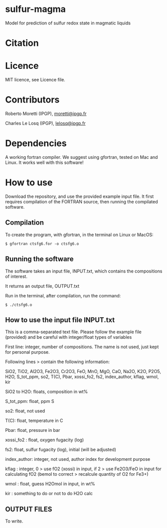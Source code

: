 # sulfur-magma

Model for prediction of sulfur redox state in magmatic liquids

# Citation

# Licence

MIT licence, see Licence file.

# Contributors

Roberto Moretti (IPGP), moretti@ipgp.fr

Charles Le Losq (IPGP), lelosq@ipgp.fr

# Dependencies

A working fortran compiler. We suggest using gfortran, tested on Mac and Linux. It works well with this software!

# How to use

Download the repository, and use the provided example input file. It first requires compilation of the FORTRAN source, then running the compilated software.

## Compilation

To create the program, with gfortran, in the terminal on Linux or MacOS:

`$ gfortran ctsfg6.for -o ctsfg6.o`

## Running the software

The software takes an input file, INPUT.txt, which contains the compositions of interest.

It returns an output file, OUTPUT.txt

Run in the terminal, after compilation, run the command:

`$ ./ctsfg6.o`

## How to use the input file INPUT.txt

This is a comma-separated text file. Please follow the example file (provided) and be careful with integer/float types of variables

First line: integer, number of compositions. The name is not used, just kept for personal purpose.

Following lines > contain the following information:

SiO2, TiO2, Al2O3, Fe2O3, Cr2O3, FeO, MnO, MgO, CaO, Na2O, K2O, P2O5, H2O, S_tot_ppm, so2, T(C), Pbar, xossi_fo2, fs2, index_author, kflag, wmol, kir

SiO2 to H2O: floats, composition in wt%	  

S_tot_ppm: float, ppm S

so2: float, not used

T(C): float, temperature in C

Pbar: float, pressure in bar    

xossi_fo2 : float, oxygen fugacity (log)

fs2: float, sulfur fugacity (log), initial (will be adjusted)

index_author: integer, not used, author index for development purpose   

kflag : integer, 0 > use fO2 (xossi) in input, if 2 > use Fe2O3/FeO in input for calculating fO2 (bemol to correct > recalcule quantity of O2 for Fe3+)

wmol : float, guess H2Omol in input, in wt%

kir : something to do or not to do H2O calc

## OUTPUT FILES

To write.